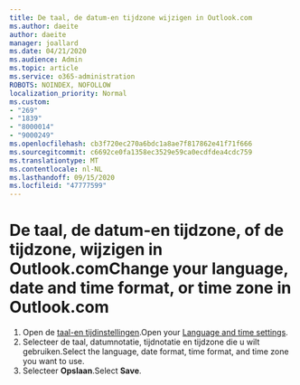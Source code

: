 ```yaml
---
title: De taal, de datum-en tijdzone wijzigen in Outlook.com
ms.author: daeite
author: daeite
manager: joallard
ms.date: 04/21/2020
ms.audience: Admin
ms.topic: article
ms.service: o365-administration
ROBOTS: NOINDEX, NOFOLLOW
localization_priority: Normal
ms.custom:
- "269"
- "1839"
- "8000014"
- "9000249"
ms.openlocfilehash: cb3f720ec270a6bdc1a8ae7f817862e41f71f666
ms.sourcegitcommit: c6692ce0fa1358ec3529e59ca0ecdfdea4cdc759
ms.translationtype: MT
ms.contentlocale: nl-NL
ms.lasthandoff: 09/15/2020
ms.locfileid: "47777599"
---
```

# <a name="change-your-language-date-and-time-format-or-time-zone-in-outlookcom"></a><span data-ttu-id="cfa5b-102">De taal, de datum-en tijdzone, of de tijdzone, wijzigen in Outlook.com</span><span class="sxs-lookup"><span data-stu-id="cfa5b-102">Change your language, date and time format, or time zone in Outlook.com</span></span>

1. <span data-ttu-id="cfa5b-103">Open de [taal-en tijdinstellingen](https://go.microsoft.com/fwlink/?linkid=2085505).</span><span class="sxs-lookup"><span data-stu-id="cfa5b-103">Open your [Language and time settings](https://go.microsoft.com/fwlink/?linkid=2085505).</span></span>
1. <span data-ttu-id="cfa5b-104">Selecteer de taal, datumnotatie, tijdnotatie en tijdzone die u wilt gebruiken.</span><span class="sxs-lookup"><span data-stu-id="cfa5b-104">Select the language, date format, time format, and time zone you want to use.</span></span>
1. <span data-ttu-id="cfa5b-105">Selecteer **Opslaan**.</span><span class="sxs-lookup"><span data-stu-id="cfa5b-105">Select **Save**.</span></span>